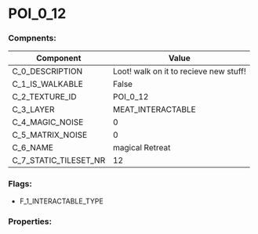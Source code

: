 

# POI_0_12





### Compnents: 
| Component | Value | 
|  --  |  --  | 
| C_0_DESCRIPTION | Loot! walk on it to recieve new stuff! | 
| C_1_IS_WALKABLE | False | 
| C_2_TEXTURE_ID | POI_0_12 | 
| C_3_LAYER | MEAT_INTERACTABLE | 
| C_4_MAGIC_NOISE | 0 | 
| C_5_MATRIX_NOISE | 0 | 
| C_6_NAME | magical Retreat | 
| C_7_STATIC_TILESET_NR | 12 | 


### Flags: 
* F_1_INTERACTABLE_TYPE


### Properties: 


